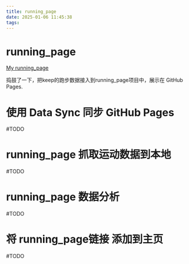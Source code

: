 ```yaml
---
title: running_page
date: 2025-01-06 11:45:38
tags:
---
```


# running_page
[My running_page](https://zhoupara.github.io/running_page/)

捣鼓了一下，把keep的跑步数据接入到running_page项目中，展示在 GitHub Pages.

<!--more-->
# 使用 Data Sync 同步 GitHub Pages
#TODO

# running_page 抓取运动数据到本地
#TODO

# running_page 数据分析
#TODO

# 将 running_page链接 添加到主页
#TODO


